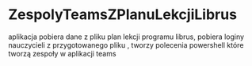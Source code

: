 # ZespolyTeamsZPlanuLekcjiLibrus
aplikacja pobiera dane z pliku plan lekcji programu librus, pobiera loginy nauczycieli z przygotowanego pliku , tworzy polecenia powershell które tworzą zespoły w aplikacji teams 
